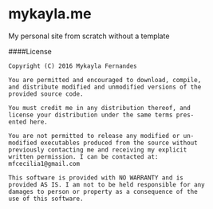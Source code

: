 # mykayla.me
My personal site from scratch without a template


####License


    Copyright (C) 2016 Mykayla Fernandes

    You are permitted and encouraged to download, compile,
    and distribute modified and unmodified versions of the
    provided source code. 
    
    You must credit me in any distribution thereof, and
    license your distribution under the same terms pres-
    ented here.
    
    You are not permitted to release any modified or un-
    modified executables produced from the source without
    previously contacting me and receiving my explicit
    written permission. I can be contacted at:
    mfcecilia1@gmail.com
    
    This software is provided with NO WARRANTY and is
    provided AS IS. I am not to be held responsible for any
    damages to person or property as a consequence of the
    use of this software.
